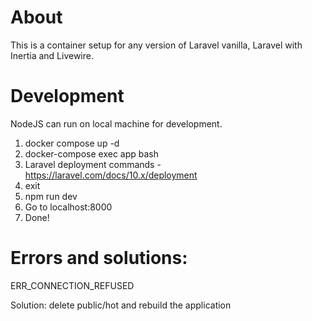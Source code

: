 # About

This is a container setup for any version of Laravel vanilla, Laravel with Inertia and Livewire.

# Development

NodeJS can run on local machine for development.

1. docker compose up -d
2. docker-compose exec app bash
3. Laravel deployment commands - https://laravel.com/docs/10.x/deployment
4. exit 
5. npm run dev
6. Go to localhost:8000
7. Done!

# Errors and solutions:

<p>ERR_CONNECTION_REFUSED</p>
<p>Solution: delete public/hot and rebuild the application</p>






